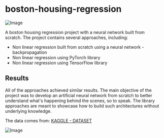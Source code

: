 # boston-housing-regression

![Image](https://github.com/user-attachments/assets/a84a033b-3e56-48a9-8aea-2cb5c2cf9cf7)

A boston housing regression project with a neural network built from scratch. The project contains several approaches, including:
- Non linear regression built from scratch using a neural network - backpropagation
- Non linear regression using PyTorch library 
- Non linear regression using TensorFlow library  

## Results
All of the approaches achieved similar results. The main objective of the project was to develop an artificial neural network from scratch to better understand what's happening behind the scenes, so to speak. The library approaches are meant to showcase how to build such architectures without underlying knowledge.

The data comes from: [KAGGLE - DATASET](https://www.kaggle.com/datasets/heptapod/uci-ml-datasets)

![Image](https://github.com/user-attachments/assets/048464d6-a155-4b18-aab0-5d84fd0c1c29)

